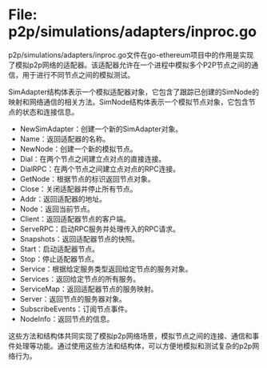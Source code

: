 # File: p2p/simulations/adapters/inproc.go

p2p/simulations/adapters/inproc.go文件在go-ethereum项目中的作用是实现了模拟p2p网络的适配器。该适配器允许在一个进程中模拟多个P2P节点之间的通信，用于进行不同节点之间的模拟测试。

SimAdapter结构体表示一个模拟适配器对象，它包含了跟踪已创建的SimNode的映射和网络通信的相关方法。SimNode结构体表示一个模拟节点对象，它包含节点的状态和连接信息。

- NewSimAdapter：创建一个新的SimAdapter对象。
- Name：返回适配器的名称。
- NewNode：创建一个新的模拟节点。
- Dial：在两个节点之间建立点对点的直接连接。
- DialRPC：在两个节点之间建立点对点的RPC连接。
- GetNode：根据节点的标识返回节点对象。
- Close：关闭适配器并停止所有节点。
- Addr：返回适配器的地址。
- Node：返回当前节点。
- Client：返回适配器节点的客户端。
- ServeRPC：启动RPC服务并处理传入的RPC请求。
- Snapshots：返回适配器节点的快照。
- Start：启动适配器节点。
- Stop：停止适配器节点。
- Service：根据给定服务类型返回给定节点的服务对象。
- Services：返回给定节点的所有服务。
- ServiceMap：返回适配器节点的服务映射。
- Server：返回节点的服务器对象。
- SubscribeEvents：订阅节点事件。
- NodeInfo：返回节点的信息。

这些方法和结构体共同实现了模拟p2p网络场景，模拟节点之间的连接、通信和事件处理等功能。通过使用这些方法和结构体，可以方便地模拟和测试复杂的p2p网络行为。

